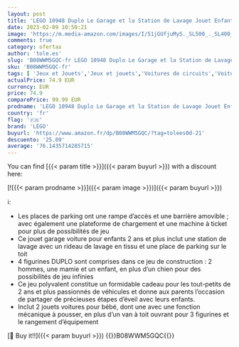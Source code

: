 ```yaml
---
layout: post
title: 'LEGO 10948 Duplo Le Garage et la Station de Lavage Jouet Enfant 2+ Ans avec Voitures à Pousser'
date: 2023-02-09 10:50:21
image: 'https://m.media-amazon.com/images/I/51jGUfjuMyS._SL500_._SL400_.jpg'
comments: true
category: ofertas
author: 'tole.es'
slug: 'B08WWM5GQC-fr LEGO 10948 Duplo Le Garage et la Station de Lavage Jouet...'
sku: 'B08WWM5GQC-fr'
tags: [ 'Jeux et Jouets','Jeux et jouets','Voitures de circuits','Voitures électriques, circuits et accessoires','Véhicules pour enfants','lego','🇫🇷', ]
actualPrice: 74.9 EUR
currency: EUR
price: 74.9
comparePrice: 99.99 EUR
prodname: 'LEGO 10948 Duplo Le Garage et la Station de Lavage Jouet Enfant 2+ Ans avec Voitures à Pousser'
country: 'fr'
flag: '🇫🇷'
brand: 'LEGO'
buyurl: 'https://www.amazon.fr/dp/B08WWM5GQC/?tag=tolees0d-21'
descuento: '25.09'
average: '76.1435714285715'
---
```


You can find [{{< param title >}}]({{< param buyurl >}}) with a discount here:

[![{{< param prodname >}}]({{< param image >}})]({{< param buyurl >}})

ℹ️:

- Les places de parking ont une rampe d’accès et une barrière amovible ; avec également une plateforme de chargement et une machine à ticket pour plus de possibilités de jeu
- Ce jouet garage voiture pour enfants 2 ans et plus inclut une station de lavage avec un rideau de lavage en tissu et une place de parking sur le toit
- 4 figurines DUPLO sont comprises dans ce jeu de construction : 2 hommes, une mamie et un enfant, en plus d’un chien pour des possibilités de jeu infinies
- Ce jeu polyvalent constitue un formidable cadeau pour les tout-petits de 2 ans et plus passionnés de véhicules et donne aux parents l’occasion de partager de précieuses étapes d’éveil avec leurs enfants.
- Inclut 2 jouets voitures pour bébé, dont une avec une fonction mécanique à pousser, en plus d’un van à toit ouvrant pour 3 figurines et le rangement d’équipement

[🛒 Buy it!!]({{< param buyurl >}})
{{<world>}}B08WWM5GQC{{</world>}}
